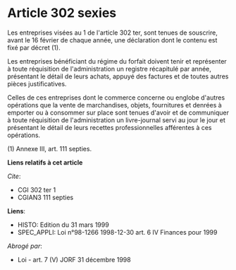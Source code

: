 # Article 302 sexies

Les entreprises visées au 1 de l'article 302 ter, sont tenues de souscrire, avant le 16 février de chaque année, une
déclaration dont le contenu est fixé par décret (1).

Les entreprises bénéficiant du régime du forfait doivent tenir et représenter à toute réquisition de l'administration un
registre récapitulé par année, présentant le détail de leurs achats, appuyé des factures et de toutes autres pièces
justificatives.

Celles de ces entreprises dont le commerce concerne ou englobe d'autres opérations que la vente de marchandises, objets,
fournitures et denrées à emporter ou à consommer sur place sont tenues d'avoir et de communiquer à toute réquisition de
l'administration un livre-journal servi au jour le jour et présentant le détail de leurs recettes professionnelles afférentes
à ces opérations.

(1) Annexe III, art. 111 septies.

**Liens relatifs à cet article**

_Cite_:

  - CGI 302 ter 1
  - CGIAN3 111 septies

**Liens**:

  - HISTO: Edition du 31 mars 1999
  - SPEC_APPLI: Loi n°98-1266 1998-12-30 art. 6 IV Finances pour 1999

_Abrogé par_:

  - Loi - art. 7 (V) JORF 31 décembre 1998
